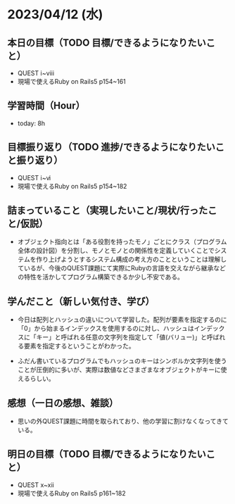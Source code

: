 # 2023/04/12 (水)

## 本日の目標（TODO 目標/できるようになりたいこと）

- QUEST ⅰ~ⅷ
- 現場で使えるRuby on Rails5 p154~161

## 学習時間（Hour）

- today: 8h

## 目標振り返り（TODO 進捗/できるようになりたいこと振り返り）

- QUEST ⅰ~ⅵ
- 現場で使えるRuby on Rails5 p154~182

## 詰まっていること（実現したいこと/現状/行ったこと/仮説）

- オブジェクト指向とは「ある役割を持ったモノ」ごとにクラス（プログラム全体の設計図）を分割し、モノとモノとの関係性を定義していくことでシステムを作り上げようとするシステム構成の考え方のことということは理解しているが、今後のQUEST課題にて実際にRubyの言語を交えながら継承などの特性を活かしてプログラム構築できるか少し不安である。


## 学んだこと（新しい気付き、学び）

- 今日は配列とハッシュの違いについて学習した。配列が要素を指定するのに「0」から始まるインデックスを使用するのに対し、ハッシュはインデックスに「キー」と呼ばれる任意の文字列を指定して「値(バリュー)」と呼ばれる要素を指定するということがわかった。

- ふだん書いているプログラムでもハッシュのキーはシンボルか文字列を使うことが圧倒的に多いが、実際は数値などさまざまなオブジェクトがキーに使えるらしい。


## 感想（一日の感想、雑談）

- 思いの外QUEST課題に時間を取られており、他の学習に割けなくなってきている。

## 明日の目標（TODO 目標/できるようになりたいこと）

- QUEST x~xii 
- 現場で使えるRuby on Rails5 p161~182